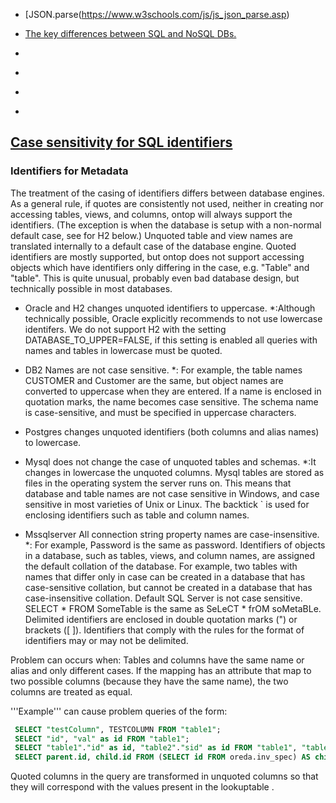 
* [JSON.parse(https://www.w3schools.com/js/js_json_parse.asp)

* [The key differences between SQL and NoSQL DBs.](http://www.monitis.com/blog/cc-in-review-the-key-differences-between-sql-and-nosql-dbs/)
* []()
* []()
* []()
* []()

## [Case sensitivity for SQL identifiers](https://github.com/ontop/ontop/wiki/Case-sensitivity-for-SQL-identifiers/_edit)


### Identifiers for Metadata

The treatment of the casing of identifiers differs between database engines. As a general rule, if quotes are consistently not used, neither in creating nor accessing tables, views, and columns, ontop will always support the identifiers. (The exception is when the database is setup with a non-normal default case, see for H2 below.) Unquoted table and view names are translated internally to a default case of the database engine. Quoted identifiers are mostly supported, but ontop does not support accessing objects which have identifiers only differing in the case, e.g. "Table" and "table". This is quite unusual, probably even bad database design, but technically possible in most databases.

* Oracle and H2 changes unquoted identifiers to uppercase. 
*:Although technically possible, Oracle explicitly recommends to not use lowercase identifers. We do not support H2 with the setting DATABASE_TO_UPPER=FALSE, if this setting is enabled all queries with names and tables in lowercase must be quoted.

* DB2 Names are not case sensitive.
*: For example, the table names CUSTOMER and Customer are the same, but object names are converted to uppercase when they are entered. If a name is enclosed in quotation marks, the name becomes case sensitive. The schema name is case-sensitive, and must be specified in uppercase characters.

* Postgres changes unquoted identifiers (both columns and alias names) to lowercase.

* Mysql does not change the case of unquoted tables and schemas. 
*:It changes in lowercase the unquoted columns. Mysql tables are stored as files in the operating system the server runs on. This means that database and table names are not case sensitive in Windows, and case sensitive in most varieties of Unix or Linux. The backtick ` is used for enclosing identifiers such as table and column names.

* Mssqlserver All connection string property names are case-insensitive.
*: For example, Password is the same as password. Identifiers of objects in a database, such as tables, views, and column names, are assigned the default collation of the database. For example, two tables with names that differ only in case can be created in a database that has case-sensitive collation, but cannot be created in a database that has case-insensitive collation. Default SQL Server is not case sensitive. SELECT * FROM SomeTable is the same as SeLeCT * frOM soMetaBLe. Delimited identifiers are enclosed in double quotation marks (") or brackets ([ ]). Identifiers that comply with the rules for the format of identifiers may or may not be delimited.

Problem can occurs when:
Tables and columns have the same name or alias and only different cases.
If the mapping has an attribute that map to two possible columns (because they have the same name), the two columns are treated as equal.

'''Example''' can cause problem queries of the form:

```sql
 SELECT "testColumn", TESTCOLUMN FROM "table1";
 SELECT "id", "val" as id FROM "table1";
 SELECT "table1"."id" as id, "table2"."sid" as id FROM "table1", "table2";
 SELECT parent.id, child.id FROM (SELECT id FROM oreda.inv_spec) AS child, (SELECT id FROM oreda.inventory) AS parent;
```
Quoted columns in the query are transformed in unquoted columns so that they will correspond with the values present in the lookuptable .

 

 
